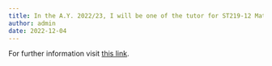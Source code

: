 ```yaml
---
title: In the A.Y. 2022/23, I will be one of the tutor for ST219-12 Mathematical Statistics Part B.
author: admin
date: 2022-12-04
---
```


For further information visit [this link](https://warwick.ac.uk/fac/sci/statistics/currentstudents/modules/st2/st219/).
